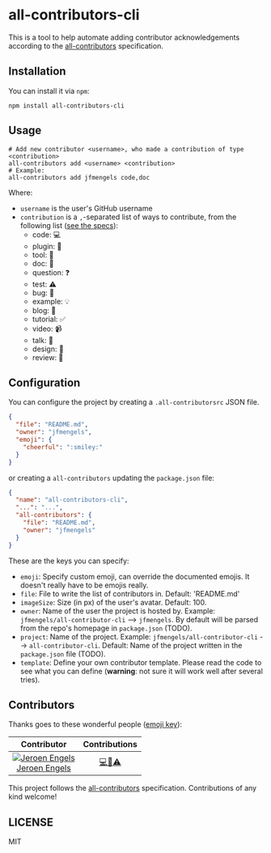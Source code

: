 # all-contributors-cli

This is a tool to help automate adding contributor acknowledgements according to the [all-contributors](https://github.com/kentcdodds/all-contributors) specification.

## Installation

You can install it via `npm`:
```
npm install all-contributors-cli
```

## Usage

```
# Add new contributor <username>, who made a contribution of type <contribution>
all-contributors add <username> <contribution>
# Example:
all-contributors add jfmengels code,doc
```
Where:
- `username` is the user's GitHub username
- `contribution` is a `,`-separated list of ways to contribute, from the following list ([see the specs](https://github.com/kentcdodds/all-contributors#emoji-key)):
  - code: 💻
  - plugin: 🔌
  - tool: 🔧
  - doc: 📖
  - question: ❓
  - test: ⚠️
  - bug: 🐛
  - example: 💡
  - blog: 📝
  - tutorial: ✅
  - video: 📹
  - talk: 📢
  - design: 🎨
  - review: 👀

## Configuration

You can configure the project by creating a `.all-contributorsrc` JSON file.

```json
{
  "file": "README.md",
  "owner": "jfmengels",
  "emoji": {
    "cheerful": ":smiley:"
  }
}
```
or creating a `all-contributors` updating the `package.json` file:

```json
{
  "name": "all-contributors-cli",
  "...": "...",
  "all-contributors": {
    "file": "README.md",
    "owner": "jfmengels"
  }
}
```

These are the keys you can specify:
- `emoji`: Specify custom emoji, can override the documented emojis. It doesn't really have to be emojis really.
- `file`: File to write the list of contributors in. Default: 'README.md'
- `imageSize`: Size (in px) of the user's avatar. Default: 100.
- `owner`: Name of the user the project is hosted by. Example: `jfmengels/all-contributor-cli` --> `jfmengels`. By default will be parsed from the repo's homepage in `package.json` (TODO).
- `project`: Name of the project. Example: `jfmengels/all-contributor-cli` --> `all-contributor-cli`. Default: Name of the project written in the `package.json` file (TODO).
- `template`: Define your own contributor template. Please read the code to see what you can define (**warning**: not sure it will work well after several tries).


## Contributors

Thanks goes to these wonderful people ([emoji key](https://github.com/kentcdodds/all-contributors#emoji-key)):

Contributor | Contributions
:---: | :---:
[![Jeroen Engels](https://avatars.githubusercontent.com/u/3869412?v=3&s=100)<br />Jeroen Engels](https://github.com/jfmengels) | [💻📖⚠️](https://github.com/jfmengels/all-contributors-cli/commits?author=jfmengels)

This project follows the [all-contributors](https://github.com/kentcdodds/all-contributors) specification.
Contributions of any kind welcome!

## LICENSE

MIT
